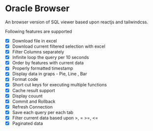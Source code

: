 # Oracle Browser

An browser version of SQL viewer based upon reactjs and tailwindcss.

Following features are supported 
- [X] Download file in excel
- [X] Download current filtered selection with excel
- [X] Filter Columns separately
- [X] Infinite loop the query per 10 seconds
- [X] Order by features with current data
- [X] Properly formatted timestamp
- [X] Display data in graps - Pie, Line , Bar
- [X] Format code
- [X] Short cut keys for executing multiple functions
- [X] Cache result support
- [X] Display couunt
- [X] Commit and Rollback
- [X] Refresh Connection
- [X] Save each query per each tab
- [X] Filter current data based upon  >, = >=, <=
- [X] Paginated data
